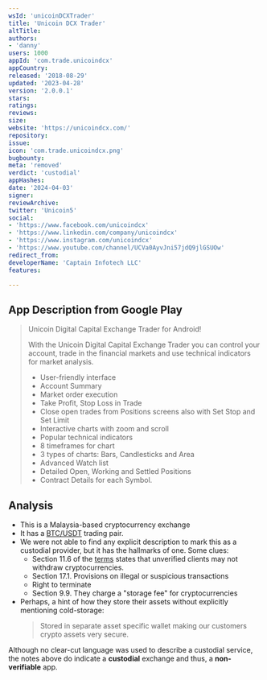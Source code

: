 ```yaml
---
wsId: 'unicoinDCXTrader'
title: 'Unicoin DCX Trader'
altTitle: 
authors:
- 'danny'
users: 1000
appId: 'com.trade.unicoindcx'
appCountry: 
released: '2018-08-29'
updated: '2023-04-28'
version: '2.0.0.1'
stars: 
ratings: 
reviews: 
size: 
website: 'https://unicoindcx.com/'
repository: 
issue: 
icon: 'com.trade.unicoindcx.png'
bugbounty: 
meta: 'removed'
verdict: 'custodial'
appHashes: 
date: '2024-04-03'
signer: 
reviewArchive: 
twitter: 'Unicoin5'
social:
- 'https://www.facebook.com/unicoindcx'
- 'https://www.linkedin.com/company/unicoindcx'
- 'https://www.instagram.com/unicoindcx'
- 'https://www.youtube.com/channel/UCVa0AyvJni57jdQ9jlGSUOw'
redirect_from: 
developerName: 'Captain Infotech LLC'
features: 

---
```


## App Description from Google Play

> Unicoin Digital Capital Exchange Trader for Android!
>
> With the Unicoin Digital Capital Exchange Trader you can control your account, trade in the financial markets and use technical indicators for market analysis.
>
> - User-friendly interface
> - Account Summary
> - Market order execution
> - Take Profit, Stop Loss in Trade
> - Close open trades from Positions screens also with Set Stop and Set Limit
> - Interactive charts with zoom and scroll
> - Popular technical indicators
> - 8 timeframes for chart
> - 3 types of charts: Bars, Candlesticks and Area
> - Advanced Watch list
> - Detailed Open, Working and Settled Positions
> - Contract Details for each Symbol.

## Analysis 

- This is a Malaysia-based cryptocurrency exchange
- It has a [BTC/USDT](https://trade.unicoindcx.com/trade/BTCUSDT) trading pair.
- We were not able to find any explicit description to mark this as a custodial provider, but it has the hallmarks of one. Some clues: 
  - Section 11.6 of the [terms](https://www.unicoindcx.com/client-agreement) states that unverified clients may not withdraw cryptocurrencies.
  - Section 17.1. Provisions on illegal or suspicious transactions
  - Right to terminate
  - Section 9.9. They charge a "storage fee" for cryptocurrencies
- Perhaps, a hint of how they store their assets without explicitly mentioning cold-storage:
  > Stored in separate asset specific wallet making our customers crypto assets very secure.

Although no clear-cut language was used to describe a custodial service, the notes above do indicate a **custodial** exchange and thus, a **non-verifiable** app.